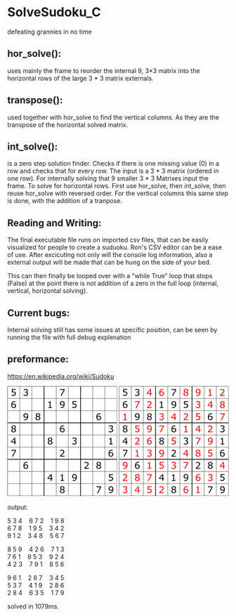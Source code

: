 # SolveSudoku_C
defeating grannies in no time


## hor_solve():

uses mainly the frame to reorder the internal 9, 3*3 matrix into the horizontal rows of the large 3 * 3 matrix externals.

## transpose():

used together with hor_solve to find the vertical columns. As they are the transpose of the horizontal solved matrix.

## int_solve():

is a zero step solution finder. Checks if there is one missing value (0) in a row and checks that for every row. The input is a 3 * 3 matrix (ordered in one row). 
For internally solving that 9 smaller 3 * 3 Matrixes input the frame. 
To solve for horizontal rows. First use hor_solve, then int_solve, then reuse hor_solve with reversed order. For the vertical columns this same step is done,
with the addition of a tranpose. 

## Reading and Writing:

The final executable file runs on imported csv files, that can be easily visualized for people to create a suduoku. Ron's CSV editor can be a ease of use. After excicuting not only will the console log information, also a external output will be made that can be hung on the side of your bed.

This can then finally be looped over with a "while True" loop that stops (False) at the point there is not addition of a zero in the full loop (internal, vertical, horizontal solving).

## Current bugs:

Internal solving still has some issues at specific position, can be seen by running the file with full debug explenation

## preformance:

https://en.wikipedia.org/wiki/Sudoku 

![alt text](https://github.com/CurrencyFinn/SolveSudoku_C/blob/master/info/Sudoku_Puzzle_by_L2G-20050714_standardized_layout.svg.png?raw=true)
![alt text](https://github.com/CurrencyFinn/SolveSudoku_C/blob/master/info/250px-Sudoku_Puzzle_by_L2G-20050714_solution_standardized_layout.svg.png?raw=true)

output:

5 3 4 &nbsp; &nbsp;6 7 2 &nbsp; &nbsp;1 9 8   
6 7 8 &nbsp; &nbsp;1 9 5 &nbsp; &nbsp;3 4 2   
9 1 2 &nbsp; &nbsp;3 4 8 &nbsp; &nbsp;5 6 7   

8 5 9 &nbsp; &nbsp;4 2 6 &nbsp; &nbsp;7 1 3   
7 6 1 &nbsp; &nbsp;8 5 3 &nbsp; &nbsp;9 2 4   
4 2 3 &nbsp; &nbsp;7 9 1 &nbsp; &nbsp;8 5 6   

9 6 1 &nbsp; &nbsp;2 8 7 &nbsp; &nbsp;3 4 5   
5 3 7 &nbsp; &nbsp;4 1 9 &nbsp; &nbsp;2 8 6   
2 8 4 &nbsp; &nbsp;6 3 5 &nbsp; &nbsp;1 7 9   

solved in 1079ms.
